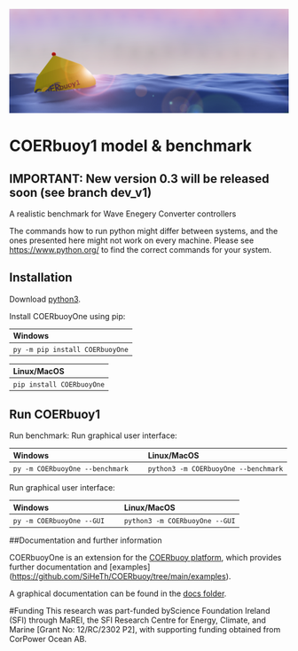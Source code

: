 ![COERbuoy1 logo](coerbuoyOne.png)
# COERbuoy1 model & benchmark
## IMPORTANT: New version 0.3 will be released soon (see branch dev_v1)
A realistic benchmark for Wave Enegery Converter controllers

The commands how to run python might differ between systems, and the ones presented here might not work on every machine. Please see https://www.python.org/ to find the correct commands for your system.

## Installation
Download [python3](https://www.python.org/downloads/).

Install COERbuoyOne using pip:

| Windows                   |
|:--------------------------|
|`py -m pip install COERbuoyOne`|             

| Linux/MacOS                     |
|:--------------------------------|
| `pip install COERbuoyOne`|

## Run COERbuoy1

Run benchmark:
Run graphical user interface:

| Windows                   | &nbsp;&nbsp; | Linux/MacOS                     |
|:--------------------------|--------------|:--------------------------------|
|`py -m COERbuoyOne --benchmark`| | `python3 -m COERbuoyOne --benchmark` |

Run graphical user interface:

| Windows                   | &nbsp;&nbsp; | Linux/MacOS                     |
|:--------------------------|--------------|:--------------------------------|
|`py -m COERbuoyOne --GUI`| | `python3 -m COERbuoyOne --GUI` |

##Documentation and further information

COERbuoyOne is an extension for the [COERbuoy platform](https://github.com/SiHeTh/COERbuoy), which provides further documentation and [examples] (https://github.com/SiHeTh/COERbuoy/tree/main/examples).

A graphical documentation can be found in the [docs folder](https://github.com/SiHeTh/COERbuoyOne/tree/master/docs).

#Funding
This research was part-funded byScience Foundation Ireland (SFI) through MaREI, the SFI Research Centre for Energy, Climate, and Marine [Grant No: 12/RC/2302 P2], with supporting funding obtained from CorPower Ocean AB.

